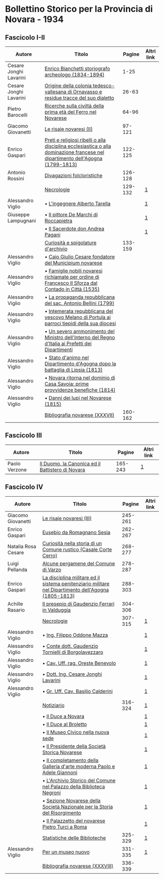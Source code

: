 # Bollettino Storico per la Provincia di Novara - 1934

## Fascicolo I-II

| Autore                 | Titolo                                                                                                                                                                              | Pagine  | Altri link                                             |
|------------------------|-------------------------------------------------------------------------------------------------------------------------------------------------------------------------------------|---------|--------------------------------------------------------|
| Cesare Jonghi Lavarini | [Enrico Bianchetti storiografo archeologo (1834-1894)](https://en.calameo.com/read/00726073520ca1ae4c5bc)                                                                           | 1-25    |                                                        |
| Cesare Jonghi Lavarini | [Origine della colonia tedesco-vallesana di Ornavasso e residue tracce del suo dialetto](https://en.calameo.com/read/00726073520ca1ae4c5bc)                                         | 26-63   |                                                        |
| Pietro Barocelli       | [Ricerche sulla civiltà della prima età del Ferro nel Novarese](https://en.calameo.com/read/00726073520ca1ae4c5bc)                                                                  | 64-96   |                                                        |
| Giacomo Giovanetti     | [Le risaie novaresi (II)](https://en.calameo.com/read/00726073520ca1ae4c5bc)                                                                                                        | 97-121  |                                                        |
| Enrico Gaspari         | [Preti e religiosi ribelli o alla disciplina ecclesiastica o alla dominazione francese nel dipartimento dell'Agogna (1799-1813)](https://en.calameo.com/read/00726073520ca1ae4c5bc) | 122-125 |                                                        |
| Antonio Rossini        | [Divagazioni folcloristiche](https://en.calameo.com/read/00726073520ca1ae4c5bc)                                                                                                     | 126-128 |                                                        |
|                        | [Necrologie](http://www.ssno.it/BSPNo/bspn_not34.html#341)                                                                                                                          | 129-132 | [1](https://en.calameo.com/read/00726073520ca1ae4c5bc) |
| Alessandro Viglio      | • [L'ingegnere Alberto Tarella](http://www.ssno.it/BSPNo/bspn_not34.html#341tar)                                                                                                    |         | [1](https://en.calameo.com/read/00726073520ca1ae4c5bc) |
| Giuseppe Lampugnani    | • [Il pittore De Marchi di Roccapietra](http://www.ssno.it/BSPNo/bspn_not34.html#341dem)                                                                                            |         | [1](https://en.calameo.com/read/00726073520ca1ae4c5bc) |
|                        | • [Il Sacerdote don Andrea Pagani](http://www.ssno.it/BSPNo/bspn_not34.html#341pag)                                                                                                 |         | [1](https://en.calameo.com/read/00726073520ca1ae4c5bc) |
|                        | [Curiosità e spigolature d'archivio](https://en.calameo.com/read/00726073520ca1ae4c5bc)                                                                                             | 133-159 |                                                        |
| Alessandro Viglio      | • [Caio Giulio Cesare fondatore del Municipium novarese](https://en.calameo.com/read/00726073520ca1ae4c5bc)                                                                         |         |                                                        |
| Alessandro Viglio      | • [Famiglie nobili novaresi richiamate per ordine di Francesco II Sforza dal Contado in Città (1535)](https://en.calameo.com/read/00726073520ca1ae4c5bc)                            |         |                                                        |
| Alessandro Viglio      | • [La propaganda repubblicana del sac. Antonio Bellini (1799)](https://en.calameo.com/read/00726073520ca1ae4c5bc)                                                                   |         |                                                        |
| Alessandro Viglio      | • [Intemerata repubblicana del vescovo Melano di Portula ai parroci tiepidi della sua diocesi](https://en.calameo.com/read/00726073520ca1ae4c5bc)                                   |         |                                                        |
| Alessandro Viglio      | • [Un severo ammonimento del Ministro dell'Interno del Regno d'Italia ai Prefetti dei Dipartimenti](https://en.calameo.com/read/00726073520ca1ae4c5bc)                              |         |                                                        |
| Alessandro Viglio      | • [Stato d'animo nel Dipartimento d'Agogna dopo la battaglia di Lipsia (1813)](https://en.calameo.com/read/00726073520ca1ae4c5bc)                                                   |         |                                                        |
| Alessandro Viglio      | • [Novara ritorna nel dominio di Casa Savoia: prime provvidenze benefiche (1814)](https://en.calameo.com/read/00726073520ca1ae4c5bc)                                                |         |                                                        |
| Alessandro Viglio      | • [Danni dei lupi nel Novarese (1815)](https://en.calameo.com/read/00726073520ca1ae4c5bc)                                                                                           |         |                                                        |
|                        | [Bibliografia novarese (XXXVII)](https://en.calameo.com/read/00726073520ca1ae4c5bc)                                                                                                 | 160-162 |                                                        |

## Fascicolo III

| Autore        | Titolo                                                                                                | Pagine  | Altri link                                             |
|---------------|-------------------------------------------------------------------------------------------------------|---------|--------------------------------------------------------|
| Paolo Verzone | [Il Duomo, la Canonica ed il Battistero di Novara](http://www.ssno.it/BSPNo/bspn_aromnov.html#XXVIII) | 165-243 | [1](https://en.calameo.com/read/007260735b9e3075f41b8) |

## Fascicolo IV

| Autore              | Titolo                                                                                                                                                    | Pagine  | Altri link                                             |
|---------------------|-----------------------------------------------------------------------------------------------------------------------------------------------------------|---------|--------------------------------------------------------|
| Giacomo Giovanetti  | [Le risaie novaresi (III)](https://en.calameo.com/read/0072607351fb22e1afe86)                                                                             | 245-261 |                                                        |
| Enrico Gaspari      | [Eusebio da Romagnano Sesia](https://en.calameo.com/read/0072607351fb22e1afe86)                                                                           | 262-267 |                                                        |
| Natalia Rosa Cesare | [Curiosità nella storia di un Comune rustico (Casale Corte Cerro)](https://en.calameo.com/read/0072607351fb22e1afe86)                                     | 268-277 |                                                        |
| Luigi Pellanda      | [Alcune pergamene del Comune di Varzo](https://en.calameo.com/read/0072607351fb22e1afe86)                                                                 | 278-287 |                                                        |
| Enrico Gaspari      | [La disciplina militare ed il sistema penitenziario militare nel Dipartimento dell'Agogna (1805-1813)](https://en.calameo.com/read/0072607351fb22e1afe86) | 288-303 |                                                        |
| Achille Rasario     | [Il presepio di Gaudenzio Ferrari in Valduggia](https://en.calameo.com/read/0072607351fb22e1afe86)                                                        | 304-306 |                                                        |
|                     | [Necrologie](http://www.ssno.it/BSPNo/bspn_not34.html#344a)                                                                                               | 307-315 | [1](https://en.calameo.com/read/0072607351fb22e1afe86) |
| Alessandro Viglio   | • [Ing. Filippo Oddone Mazza](http://www.ssno.it/BSPNo/bspn_not34.html#344odd)                                                                            |         | [1](https://en.calameo.com/read/0072607351fb22e1afe86) |
| Alessandro Viglio   | • [Conte dott. Gaudenzio Tornielli di Borgolavezzaro](http://www.ssno.it/BSPNo/bspn_not34.html#344tor)                                                    |         | [1](https://en.calameo.com/read/0072607351fb22e1afe86) |
| Alessandro Viglio   | • [Cav. Uff. rag. Oreste Benevolo](http://www.ssno.it/BSPNo/bspn_not34.html#344ben)                                                                       |         | [1](https://en.calameo.com/read/0072607351fb22e1afe86) |
| Alessandro Viglio   | • [Dott. Ing. Cesare Jonghi Lavarini](http://www.ssno.it/BSPNo/bspn_not34.html#344lav)                                                                    |         | [1](https://en.calameo.com/read/0072607351fb22e1afe86) |
| Alessandro Viglio   | • [Gr. Uff. Cav. Basilio Calderini](http://www.ssno.it/BSPNo/bspn_not34.html#344cal)                                                                      |         | [1](https://en.calameo.com/read/0072607351fb22e1afe86) |
|                     | [Notiziario](http://www.ssno.it/BSPNo/bspn_not34.html#344b)                                                                                               | 316-324 | [1](https://en.calameo.com/read/0072607351fb22e1afe86) |
|                     | • [Il Duce a Novara](http://www.ssno.it/BSPNo/bspn_not34.html#344dnov)                                                                                    |         | [1](https://en.calameo.com/read/0072607351fb22e1afe86) |
|                     | • [Il Duce al Broletto](http://www.ssno.it/BSPNo/bspn_not34.html#344dbro)                                                                                 |         | [1](https://en.calameo.com/read/0072607351fb22e1afe86) |
|                     | • [Il Museo Civico nella nuova sede](http://www.ssno.it/BSPNo/bspn_not34.html#344mus)                                                                     |         | [1](https://en.calameo.com/read/0072607351fb22e1afe86) |
|                     | • [Il Presidente della Società Storica Novarese](http://www.ssno.it/BSPNo/bspn_not34.html#344pssn)                                                        |         | [1](https://en.calameo.com/read/0072607351fb22e1afe86) |
|                     | • [Il completamento della Galleria d'arte moderna Paolo e Adele Giannoni](http://www.ssno.it/BSPNo/bspn_not34.html#344gall)                               |         | [1](https://en.calameo.com/read/0072607351fb22e1afe86) |
|                     | • [L'Archivio Storico del Comune nel Palazzo della Biblioteca Negroni](http://www.ssno.it/BSPNo/bspn_not34.html#344arch)                                  |         | [1](https://en.calameo.com/read/0072607351fb22e1afe86) |
|                     | • [Sezione Novarese della Società Nazionale per la Storia del Risorgimento](http://www.ssno.it/BSPNo/bspn_not34.html#344Nris)                             |         | [1](https://en.calameo.com/read/0072607351fb22e1afe86) |
|                     | • [Il Palazzetto del novarese Pietro Turci a Roma](http://www.ssno.it/BSPNo/bspn_not34.html#344turci)                                                     |         | [1](https://en.calameo.com/read/0072607351fb22e1afe86) |
|                     | [Statistiche delle Biblioteche](http://www.ssno.it/BSPNo/bspn_not34.html#344c)                                                                            | 325-329 | [1](https://en.calameo.com/read/0072607351fb22e1afe86) |
| Alessandro Viglio   | [Per un museo nuovo](http://www.ssno.it/BSPNo/bspn_not34.html#344d)                                                                                       | 331-335 | [1](https://en.calameo.com/read/0072607351fb22e1afe86) |
|                     | [Bibliografia novarese (XXXVIII)](https://en.calameo.com/read/0072607351fb22e1afe86)                                                                      | 336-339 |                                                        |
